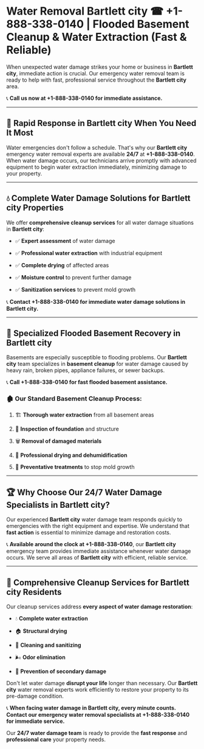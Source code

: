 # Water Removal Bartlett city ☎ +1-888-338-0140 | Flooded Basement Cleanup & Water Extraction (Fast & Reliable)

When unexpected water damage strikes your home or business in **Bartlett city**, immediate action is crucial. Our emergency water removal team is ready to help with fast, professional service throughout the **Bartlett city** area. 

📞 **Call us now at +1-888-338-0140 for immediate assistance.**
---
## 🚀 Rapid Response in Bartlett city When You Need It Most
Water emergencies don't follow a schedule. That's why our **Bartlett city** emergency water removal experts are available **24/7** at **+1-888-338-0140**. When water damage occurs, our technicians arrive promptly with advanced equipment to begin water extraction immediately, minimizing damage to your property.
---
## 💧 Complete Water Damage Solutions for Bartlett city Properties
We offer **comprehensive cleanup services** for all water damage situations in **Bartlett city**:
- ✅ **Expert assessment** of water damage  
- ✅ **Professional water extraction** with industrial equipment  
- ✅ **Complete drying** of affected areas  
- ✅ **Moisture control** to prevent further damage  
- ✅ **Sanitization services** to prevent mold growth  
📞 **Contact +1-888-338-0140 for immediate water damage solutions in Bartlett city.**
---
## 🌊 Specialized Flooded Basement Recovery in Bartlett city
Basements are especially susceptible to flooding problems. Our **Bartlett city** team specializes in **basement cleanup** for water damage caused by heavy rain, broken pipes, appliance failures, or sewer backups. 
📞 **Call +1-888-338-0140 for fast flooded basement assistance.**
### 🏚️ Our Standard Basement Cleanup Process:
1. 🏗️ **Thorough water extraction** from all basement areas  
2. 🔎 **Inspection of foundation** and structure  
3. 🗑️ **Removal of damaged materials**  
4. 💨 **Professional drying and dehumidification**  
5. 🚫 **Preventative treatments** to stop mold growth  
---
## 🏆 Why Choose Our 24/7 Water Damage Specialists in Bartlett city?
Our experienced **Bartlett city** water damage team responds quickly to emergencies with the right equipment and expertise. We understand that **fast action** is essential to minimize damage and restoration costs.
📞 **Available around the clock at +1-888-338-0140**, our **Bartlett city** emergency team provides immediate assistance whenever water damage occurs. We serve all areas of **Bartlett city** with efficient, reliable service.
---
## 🧹 Comprehensive Cleanup Services for Bartlett city Residents
Our cleanup services address **every aspect of water damage restoration**:
- 💧 **Complete water extraction**  
- 🏠 **Structural drying**  
- 🧼 **Cleaning and sanitizing**  
- 🌬️ **Odor elimination**  
- 🚫 **Prevention of secondary damage**  
Don't let water damage **disrupt your life** longer than necessary. Our **Bartlett city** water removal experts work efficiently to restore your property to its pre-damage condition.
📞 **When facing water damage in Bartlett city, every minute counts. Contact our emergency water removal specialists at +1-888-338-0140 for immediate service.**
Our **24/7 water damage team** is ready to provide the **fast response** and **professional care** your property needs.
